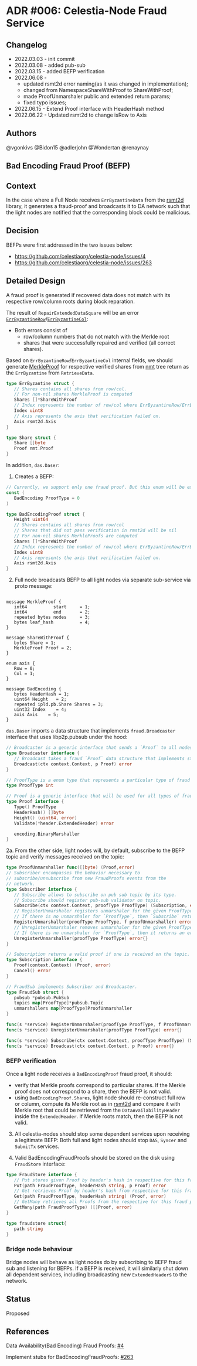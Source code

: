 # ADR #006: Celestia-Node Fraud Service

## Changelog

- 2022.03.03 - init commit
- 2022.03.08 - added pub-sub
- 2022.03.15 - added BEFP verification
- 2022.06.08 - 
  * updated rsmt2d error naming(as it was changed in implementation);
  * changed from NamespaceShareWithProof to ShareWithProof;
  * made ProofUnmarshaler public and extended return params;
  * fixed typo issues;
- 2022.06.15 - Extend Proof interface with HeaderHash method
- 2022.06.22 - Updated rsmt2d to change isRow to Axis

## Authors

@vgonkivs @Bidon15 @adlerjohn @Wondertan @renaynay
 
## Bad Encoding Fraud Proof (BEFP)
## Context

In the case where a Full Node receives `ErrByzantineData` from the [rsmt2d](https://github.com/celestiaorg/rsmt2d) library, it generates a fraud-proof and broadcasts it to DA network such that the light nodes are notified that the corresponding block could be malicious.

## Decision

BEFPs were first addressed in the two issues below:

- https://github.com/celestiaorg/celestia-node/issues/4
- https://github.com/celestiaorg/celestia-node/issues/263

## Detailed Design
A fraud proof is generated if recovered data does not match with its respective row/column roots during block reparation. 

The result of `RepairExtendedDataSquare` will be an error [`ErrByzantineRow`](https://github.com/celestiaorg/rsmt2d/blob/f34ec414859fc834835ea97ed54300404eec1ac5/extendeddatacrossword.go#L18-L22)/[`ErrByzantineCol`](https://github.com/celestiaorg/rsmt2d/blob/f34ec414859fc834835ea97ed54300404eec1ac5/extendeddatacrossword.go#L28-L32):

- Both errors consist of 
  - row/column numbers that do not match with the Merkle root
  - shares that were successfully repaired and verified (all correct shares).

Based on `ErrByzantineRow`/`ErrByzantineCol` internal fields, we should generate [MerkleProof](https://github.com/celestiaorg/nmt/blob/e381b44f223e9ac570a8d59bbbdbb2d5a5f1ad5f/proof.go#L17) for respective verified shares from [nmt](https://github.com/celestiaorg/nmt) tree return as the `ErrByzantine` from `RetrieveData`. 

```go
type ErrByzantine struct {
   // Shares contains all shares from row/col.
   // For non-nil shares MerkleProof is computed
   Shares []*ShareWithProof
   // Index represents the number of row/col where ErrByzantineRow/ErrByzantineColl occurred.
   Index uint8
   // Axis represents the axis that verification failed on.
   Axis rsmt2d.Axis
}

type Share struct {
   Share []byte
   Proof nmt.Proof
}
```

In addition, `das.Daser`:

1. Creates a BEFP:

```go
// Currently, we support only one fraud proof. But this enum will be extended in the future with other
const (
   BadEncoding ProofType = 0
)

type BadEncodingProof struct {
   Height uint64
   // Shares contains all shares from row/col
   // Shares that did not pass verification in rmst2d will be nil
   // For non-nil shares MerkleProofs are computed
   Shares []*ShareWithProof
   // Index represents the number of row/col where ErrByzantineRow/ErrByzantineColl occurred
   Index uint8
   // Axis represents the axis that verification failed on.
   Axis rsmt2d.Axis
}
```

2. Full node broadcasts BEFP to all light nodes via separate sub-service via proto message:

```proto3

message MerkleProof {
   int64          start     = 1;
   int64          end       = 2;
   repeated bytes nodes     = 3;
   bytes leaf_hash          = 4;
}

message ShareWithProof {
   bytes Share = 1;
   MerkleProof Proof = 2;
}

enum axis {
   Row = 0;
   Col = 1;
}

message BadEncoding {
   bytes HeaderHash = 1;
   uint64 Height   = 2;
   repeated ipld.pb.Share Shares = 3;
   uint32 Index    = 4;
   axis Axis    = 5;
}
```

`das.Daser` imports a data structure that implements `fraud.Broadcaster` interface that uses libp2p.pubsub under the hood:

```go
// Broadcaster is a generic interface that sends a `Proof` to all nodes subscribed on the Broadcaster's topic.
type Broadcaster interface {
   // Broadcast takes a fraud `Proof` data structure that implements standard BinaryMarshal interface and broadcasts it to all subscribed peers.
   Broadcast(ctx context.Context, p Proof) error
}
```

```go
// ProofType is a enum type that represents a particular type of fraud proof.
type ProofType int

// Proof is a generic interface that will be used for all types of fraud proofs in the network.
type Proof interface {
   Type() ProofType
   HeaderHash() []byte
   Height() (uint64, error)
   Validate(*header.ExtendedHeader) error

   encoding.BinaryMarshaller
}
```

2a. From the other side, light nodes will, by default, subscribe to the BEFP topic and verify messages received on the topic:

```go
type ProofUnmarshaller func([]byte) (Proof,error)
// Subscriber encompasses the behavior necessary to
// subscribe/unsubscribe from new FraudProofs events from the
// network.
type Subscriber interface {
   // Subscribe allows to subscribe on pub sub topic by its type.
   // Subscribe should register pub-sub validator on topic.
   Subscribe(ctx context.Context, proofType ProofType) (Subscription, error)
   // RegisterUnmarshaler registers unmarshaler for the given ProofType.
   // If there is no unmarshaler for `ProofType`, then `Subscribe` returns an error.
   RegisterUnmarshaller(proofType ProofType, f proofUnmarshaller) error
   // UnregisterUnmarshaler removes unmarshaler for the given ProofType.
   // If there is no unmarshaler for `ProofType`, then it returns an error.
   UnregisterUnmarshaller(proofType ProofType) error{}
}
```

```go
// Subscription returns a valid proof if one is received on the topic.
type Subscription interface {
   Proof(context.Context) (Proof, error)
   Cancel() error
}
```

```go
// FraudSub implements Subscriber and Broadcaster.
type FraudSub struct {
   pubsub *pubsub.PubSub
   topics map[ProofType]*pubsub.Topic
   unmarshallers map[ProofType]ProofUnmarshaller
}

func(s *service) RegisterUnmarshaler(proofType ProofType, f ProofUnmarshaller) error{}
func(s *service) UnregisterUnmarshaler(proofType ProofType) error{}

func(s *service) Subscribe(ctx context.Context, proofType ProofType) (Subscription, error){}
func(s *service) Broadcast(ctx context.Context, p Proof) error{}
```
### BEFP verification
Once a light node receives a `BadEncodingProof` fraud proof, it should:
* verify that Merkle proofs correspond to particular shares. If the Merkle proof does not correspond to a share, then the BEFP is not valid.
* using `BadEncodingProof.Shares`, light node should re-construct full row or column, compute its Merkle root as in [rsmt2d](https://github.com/celestiaorg/rsmt2d/blob/ac0f1e1a51bf7b5420965fb7c35fa32a56e02292/extendeddatacrossword.go#L410) and compare it with Merkle root that could be retrieved from the `DataAvailabilityHeader` inside the `ExtendedHeader`. If Merkle roots match, then the BEFP is not valid.

3. All celestia-nodes should stop some dependent services upon receiving a legitimate BEFP:
Both full and light nodes should stop `DAS`, `Syncer` and `SubmitTx` services.

4. Valid BadEncodingFraudProofs should be stored on the disk using `FraudStore` interface:

```go
type FraudStore interface {
   // Put stores given Proof by header's hash in respective for this fraud proof directory
   Put(path FraudProofType, headerHash string, p Proof) error
   // Get retrieves Proof by header's hash from respective for this fraud proof directory
   Get(path FraudProofType, headerHash string) (Proof, error)
   // GetMany retrieves all Proofs from the respective for this fraud proof directory
   GetMany(path FraudProofType) ([]Proof, error)
}

type fraudstore struct{
   path string
}
```
### Bridge node behaviour
Bridge nodes will behave as light nodes do by subscribing to BEFP fraud sub and listening for BEFPs. If a BEFP is received, it will similarly shut down all dependent services, including broadcasting new `ExtendedHeader`s to the network.

## Status
Proposed

## References

Data Availability(Bad Encoding) Fraud Proofs: [#4](https://github.com/celestiaorg/celestia-node/issues/4)
   
Implement stubs for BadEncodingFraudProofs: [#263](https://github.com/celestiaorg/celestia-node/issues/263) 
